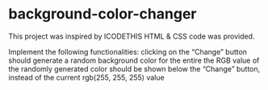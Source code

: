 # background-color-changer

This project was inspired by ICODETHIS
HTML & CSS code was provided.

Implement the following functionalities:
clicking on the “Change” button should generate a random background color for the entire <body>
the RGB value of the randomly generated color should be shown below the “Change” button, instead of the current rgb(255, 255, 255) value

